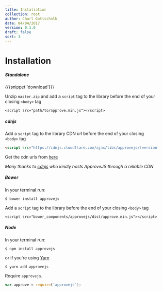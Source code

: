 ```yaml
---
title: Installation
collection: root
author: Charl Gottschalk
date: 04/04/2017
version: 0.1.0
draft: false
sort: 3
---
```


# Installation

##### Standalone

{{{snippet 'download'}}}

Unzip `master.zip` and add a `script` tag to the library before the end of your closing `<body>` tag

    <script src="path/to/approve.min.js"></script>

##### cdnjs

Add a `script` tag to the library CDN url before the end of your closing `<body>` tag

```html
<script src="https://cdnjs.cloudflare.com/ajax/libs/approvejs/[version]/approve.min.js"></script>
```

Get the cdn urls from [here](https://cdnjs.com/libraries/approvejs)

*Many thanks to [cdnjs](https://cdnjs.com/) who kindly hosts ApproveJS through a reliable CDN*

##### Bower

In your terminal run:

```
$ bower install approvejs
```

Add a `script` tag to the library before the end of your closing `<body>` tag

    <script src="bower_components/approvejs/dist/approve.min.js"></script>

##### Node

In your terminal run:

```
$ npm install approvejs
```

or if you're using [Yarn](https://yarnpkg.com/)

```
$ yarn add approvejs
```

Require `approvejs`.

```javascript
var approve = require('approvejs');
```